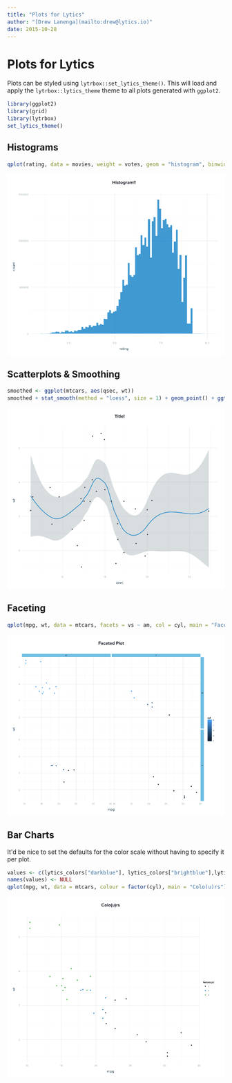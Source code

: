 ```yaml
---
title: "Plots for Lytics"
author: "[Drew Lanenga](mailto:drew@lytics.io)"
date: 2015-10-28
---
```




# Plots for Lytics

Plots can be styled using `lytrbox::set_lytics_theme()`.  This will load and apply the `lytrbox::lytics_theme` theme to all plots generated with `ggplot2`.


```r
library(ggplot2)
library(grid)
library(lytrbox)
set_lytics_theme()
```

## Histograms


```r
qplot(rating, data = movies, weight = votes, geom = "histogram", binwidth = 0.1, main = "Histogram!!")
```

![plot of chunk histogram](figure/histogram-1.png) 

## Scatterplots &amp; Smoothing


```r
smoothed <- ggplot(mtcars, aes(qsec, wt))
smoothed + stat_smooth(method = "loess", size = 1) + geom_point() + ggtitle("Title!")
```

![plot of chunk smoother](figure/smoother-1.png) 

## Faceting


```r
qplot(mpg, wt, data = mtcars, facets = vs ~ am, col = cyl, main = "Faceted Plot")
```

![plot of chunk facets](figure/facets-1.png) 

## Bar Charts

It'd be nice to set the defaults for the color scale without having to specify it per plot.


```r
values <- c(lytics_colors["darkblue"], lytics_colors["brightblue"],lytics_colors["brightgreen"],lytics_colors["gray"])
names(values) <- NULL
qplot(mpg, wt, data = mtcars, colour = factor(cyl), main = "Colo(u)rs") + scale_colour_manual(values = values)
```

![plot of chunk bars](figure/bars-1.png) 
